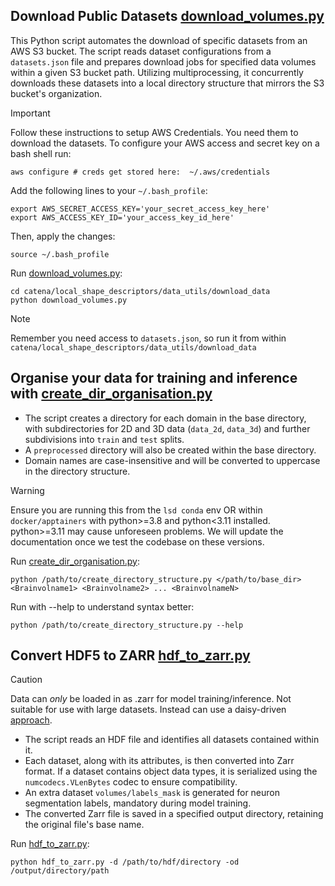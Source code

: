 ## Download Public Datasets [download_volumes.py](download_volumes.py)

This Python script automates the download of specific datasets from an AWS S3 bucket. The script reads dataset configurations from a `datasets.json` file and prepares download jobs for specified data volumes within a given S3 bucket path. Utilizing multiprocessing, it concurrently downloads these datasets into a local directory structure that mirrors the S3 bucket's organization.

>[!IMPORTANT]
>Follow these instructions to setup AWS Credentials. You need them to download the datasets.
>To configure your AWS access and secret key on a bash shell run:
>```
>aws configure # creds get stored here:  ~/.aws/credentials
>```
>Add the following lines to your `~/.bash_profile`:
>```
>export AWS_SECRET_ACCESS_KEY='your_secret_access_key_here'
>export AWS_ACCESS_KEY_ID='your_access_key_id_here'
>```
>Then, apply the changes:
>```
>source ~/.bash_profile
>```

Run [download_volumes.py](download_volumes.py):
```
cd catena/local_shape_descriptors/data_utils/download_data
python download_volumes.py
```
>[!Note]
> Remember you need access to `datasets.json`, so run it from within `catena/local_shape_descriptors/data_utils/download_data`

## Organise your data for training and inference with [create_dir_organisation.py](create_dir_organisation.py)

- The script creates a directory for each domain in the base directory, with subdirectories for 2D and 3D data (`data_2d`, `data_3d`) and further subdivisions into `train` and `test` splits.
- A `preprocessed` directory will also be created within the base directory.
- Domain names are case-insensitive and will be converted to uppercase in the directory structure.

>[!WARNING]
> Ensure you are running this from the `lsd conda` env OR within `docker/apptainers` with python>=3.8 and python<3.11 installed.
> python>=3.11 may cause unforeseen problems. We will update the documentation once we test the codebase on these versions.

Run [create_dir_organisation.py](create_dir_organisation.py):
```
python /path/to/create_directory_structure.py </path/to/base_dir> <Brainvolname1> <Brainvolname2> ... <BrainvolnameN>

```
Run with --help to understand syntax better:
```
python /path/to/create_directory_structure.py --help
```

## Convert HDF5 to ZARR [hdf_to_zarr.py](hdf_to_zarr.py)
>[!CAUTION]
> Data can *only* be loaded in as .zarr for model training/inference.
> Not suitable for use with large datasets. Instead can use a daisy-driven [approach](https://github.com/funkelab/daisy/blob/master/examples/hdf_to_zarr.py).

- The script reads an HDF file and identifies all datasets contained within it.
- Each dataset, along with its attributes, is then converted into Zarr format. If a dataset contains object data types, it is serialized using the `numcodecs.VLenBytes` codec to ensure compatibility.
- An extra dataset `volumes/labels_mask` is generated for neuron segmentation labels, mandatory during model training.
- The converted Zarr file is saved in a specified output directory, retaining the original file's base name.

Run [hdf_to_zarr.py](hdf_to_zarr.py):
```
python hdf_to_zarr.py -d /path/to/hdf/directory -od /output/directory/path
```
